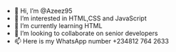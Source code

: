 - 👋 Hi, I’m @Azeez95
- 👀 I’m interested in HTML,CSS and JavaScript 
- 🌱 I’m currently learning HTML
- 💞️ I’m looking to collaborate on senior developers
- 📫 Here is my WhatsApp number +234812 764 2633

<!---
Azeez95/Azeez95 is a ✨ special ✨ repository because its `README.md` (this file) appears on your GitHub profile.
You can click the Preview link to take a look at your changes.
--->
